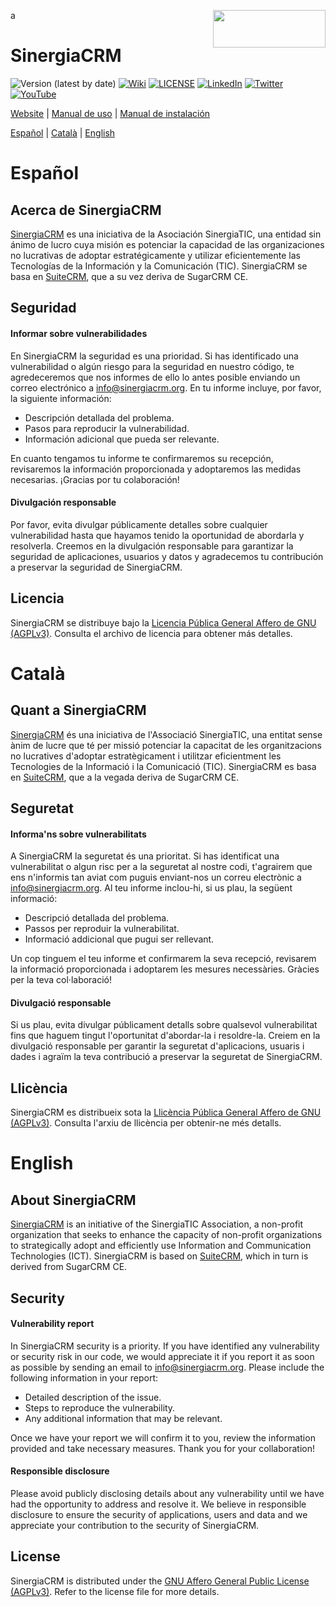 a<a href="https://suitecrm.com">
  <img width="180px" height="60px" src="https://github.com/SinergiaTIC/SinergiaCRM-SuiteCRM/assets/125350097/af3300d0-1b17-427c-b681-1971d39a1528" align="right" />
</a>

# SinergiaCRM

![Version (latest by date)](https://img.shields.io/github/v/release/SinergiaTIC/SinergiaCRM?label=Version)
[![Wiki](https://img.shields.io/badge/Information-Wiki-lightgray)](https://wikisuite.sinergiacrm.org)
[![LICENSE](https://img.shields.io/badge/License-AGPL_v3-orange.svg)](./LICENSE.txt)
[![LinkedIn](https://img.shields.io/badge/LinkedIn-0077B5)](https://twitter.com/SinergiaCRM)
[![Twitter](https://img.shields.io/twitter/follow/sinergiacrm?style=social&label=Follow)](https://twitter.com/SinergiaCRM)
[![YouTube](https://img.shields.io/badge/Youtube-FF0000)](https://www.youtube.com/@SinergiaCRM)

[Website](https://www.sinergiacrm.org) | 
[Manual de uso](https://wikisuite.sinergiacrm.org/index.php?title=Manual_de_SinergiaCRM) |
[Manual de instalación](https://github.com/SinergiaTIC/SinergiaCRM/wiki)

[Español](#Español) | [Català](#Català) | [English](#English)


# Español

## Acerca de SinergiaCRM

[SinergiaCRM](https://www.sinergiacrm.org/es) es una iniciativa de la Asociación SinergiaTIC, una entidad sin ánimo de lucro cuya misión es potenciar la capacidad de las organizaciones no lucrativas de adoptar estratégicamente y utilizar eficientemente las Tecnologías de la Información y la Comunicación (TIC). SinergiaCRM se basa en [SuiteCRM](https://github.com/suitecrm/suitecrm), que a su vez deriva de SugarCRM CE.

## Seguridad

#### Informar sobre vulnerabilidades

En SinergiaCRM la seguridad es una prioridad. Si has identificado una vulnerabilidad o algún riesgo para la seguridad en nuestro código, te agredeceremos que nos informes de ello lo antes posible enviando un correo electrónico a [info@sinergiacrm.org](mailto:info@sinergiacrm.org). En tu informe incluye, por favor, la siguiente información:

- Descripción detallada del problema.
- Pasos para reproducir la vulnerabilidad.
- Información adicional que pueda ser relevante.

En cuanto tengamos tu informe te confirmaremos su recepción, revisaremos la información proporcionada y adoptaremos las medidas necesarias. ¡Gracias por tu colaboración!

#### Divulgación responsable

Por favor, evita divulgar públicamente detalles sobre cualquier vulnerabilidad hasta que hayamos tenido la oportunidad de abordarla y resolverla. Creemos en la divulgación responsable para garantizar la seguridad de aplicaciones, usuarios y datos y agradecemos tu contribución a preservar la seguridad de SinergiaCRM.

## Licencia
SinergiaCRM se distribuye bajo la [Licencia Pública General Affero de GNU (AGPLv3)](./LICENSE.txt). Consulta el archivo de licencia para obtener más detalles.


# Català

## Quant a SinergiaCRM

[SinergiaCRM](https://www.sinergiacrm.org/ca) és una iniciativa de l'Associació SinergiaTIC, una entitat sense ànim de lucre que té per missió potenciar la capacitat de les organitzacions no lucratives d'adoptar estratègicament i utilitzar eficientment les Tecnologies de la Informació i la Comunicació (TIC). SinergiaCRM es basa en [SuiteCRM](https://github.com/suitecrm/suitecrm), que a la vegada deriva de SugarCRM CE.

## Seguretat

#### Informa'ns sobre vulnerabilitats

A SinergiaCRM la seguretat és una prioritat. Si has identificat una vulnerabilitat o algun risc per a la seguretat al nostre codi, t'agrairem que ens n'informis tan aviat com puguis enviant-nos un correu electrònic a [info@sinergiacrm.org](mailto:info@sinergiacrm.org). Al teu informe inclou-hi, si us plau, la següent informació:

- Descripció detallada del problema.
- Passos per reproduir la vulnerabilitat.
- Informació addicional que pugui ser rellevant.

Un cop tinguem el teu informe et confirmarem la seva recepció, revisarem la informació proporcionada i adoptarem les mesures necessàries. Gràcies per la teva col·laboració!

#### Divulgació responsable

Si us plau, evita divulgar públicament detalls sobre qualsevol vulnerabilitat fins que haguem tingut l'oportunitat d'abordar-la i resoldre-la. Creiem en la divulgació responsable per garantir la seguretat d'aplicacions, usuaris i dades i agraïm la teva contribució a preservar la seguretat de SinergiaCRM.

## Llicència
SinergiaCRM es distribueix sota la [Llicència Pública General Affero de GNU (AGPLv3)](./LICENSE.txt). Consulta l'arxiu de llicència per obtenir-ne més detalls.


# English

## About SinergiaCRM

[SinergiaCRM](https://www.sinergiacrm.org) is an initiative of the SinergiaTIC Association, a non-profit organization that seeks to enhance the capacity of non-profit organizations to strategically adopt and efficiently use Information and Communication Technologies (ICT). SinergiaCRM is based on [SuiteCRM](https://github.com/suitecrm/suitecrm), which in turn is derived from SugarCRM CE.

## Security

#### Vulnerability report

In SinergiaCRM security is a priority. If you have identified any vulnerability or security risk in our code, we would appreciate it if you report it as soon as possible by sending an email to [info@sinergiacrm.org](mailto:info@sinergiacrm.org). Please include the following information in your report:

- Detailed description of the issue.
- Steps to reproduce the vulnerability.
- Any additional information that may be relevant.

Once we have your report we will confirm it to you, review the information provided and take necessary measures. Thank you for your collaboration!

#### Responsible disclosure

Please avoid publicly disclosing details about any vulnerability until we have had the opportunity to address and resolve it. We believe in responsible disclosure to ensure the security of applications, users and data and we appreciate your contribution to the security of SinergiaCRM.

## License

SinergiaCRM is distributed under the [GNU Affero General Public License (AGPLv3)](./LICENSE.txt). Refer to the license file for more details.

